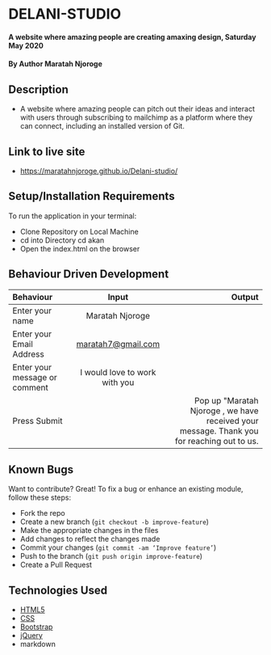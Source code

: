 # DELANI-STUDIO
#### A website where amazing people are creating amaxing design, Saturday May 2020
#### By **Author Maratah Njoroge**
## Description
- A website where amazing people can pitch out their ideas and interact with users through subscribing to mailchimp as a platform where they can connect, including an installed version of Git.
## Link to live site
- https://maratahnjoroge.github.io/Delani-studio/
## Setup/Installation Requirements
To run the application in your terminal: 
- Clone Repository on Local Machine 
- cd into Directory  cd akan
- Open the index.html on the browser
## Behaviour Driven Development
| Behaviour      | Input        | Output       |
| :------------- | :----------: | -----------: |
|  Enter your name  |   Maratah Njoroge |     |
| Enter your Email Address  | maratah7@gmail.com |   |
| Enter your message or comment   |  I would love to work with you     |     |
| Press Submit|     |Pop up "Maratah Njoroge , we have received your message. Thank you for reaching out to us.|

## Known Bugs
Want to contribute? Great!
To fix a bug or enhance an existing module, follow these steps:
- Fork the repo
- Create a new branch (`git checkout -b improve-feature`)
- Make the appropriate changes in the files
- Add changes to reflect the changes made
- Commit your changes (`git commit -am ‘Improve feature’`)
- Push to the branch (`git push origin improve-feature`)
- Create a Pull Request
## Technologies Used
- [HTML5](https://github.com/topics/html5)
- [CSS](https://github.com/topics/css3)
- [Bootstrap](https://github.com/topics/bootstrap)
- [jQuery](https://github.com/topics/javascript)
- markdown